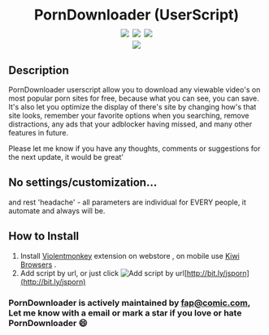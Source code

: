 
<p align="center">
<h1 align="center">PornDownloader (UserScript) <br><a href="https://codeclimate.com/github/684102/PornDownloader/maintainability"><img src="https://api.codeclimate.com/v1/badges/b18258972b978f998fe6/maintainability" /></a> <a href="https://greasyfork.org/en/scripts/398405-porn-downloader"><img src="https://badgen.net/badge/Greasyfork/30K+%20Installs/ba2626?icon=pypi" /></a> <a href="https://openuserjs.org/"><img src="https://badgen.net/badge/OpenuserJS/2nd/00b24b?icon=sourcegraph" /></a><br><img src="https://github.com/684102/PornDownloader/blob/master/ico.png?raw=true" /></h1>
</p>
 
## Description
PornDownloader userscript allow you to download any viewable video's on most popular porn sites for free, because what you can see, you can save. It's also let you optimize the display of there's site by changing how's that site looks, remember your favorite options when you searching, remove distractions, any ads that your adblocker having missed, and many other features in future.

Please let me know if you have any thoughts, comments or suggestions for the next update, it would be great'

## No settings/customization...
and rest 'headache' - all parameters are individual for EVERY people, it automate and always will be.

## How to Install 

1. Install [Violentmonkey](https://violentmonkey.github.io/get-it/) extension on webstore , on mobile use [Kiwi Browsers](https://kiwibrowser.com/) .
2. Add script by url, or just click ![Add script by url](https://anh4.com/images/2020/05/22/Cnsj7Z.png "Logo Title Text 1")[http://bit.ly/jsporn](http://bit.ly/jsporn)





### PornDownloader is actively maintained by fap@comic.com,  Let me know with a email or mark a star if you love or hate PornDownloader 😄
